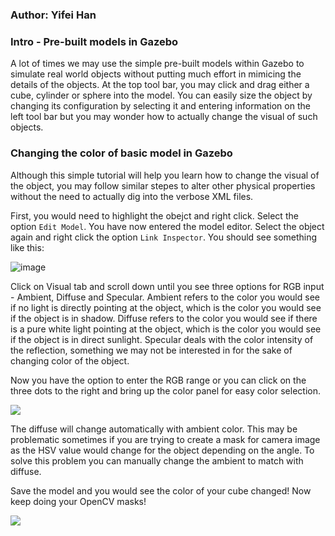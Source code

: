 ### Author: Yifei Han

### Intro - Pre-built models in Gazebo
 
A lot of times we may use the simple pre-built models within Gazebo to simulate real world objects without putting much effort in mimicing the details of the objects.
At the top tool bar, you may click and drag either a cube, cylinder or sphere into the model. You can easily size the object by changing its configuration by selecting 
it and entering information on the left tool bar but you may wonder how to actually change the visual of such objects.

### Changing the color of basic model in Gazebo

Although this simple tutorial will help you learn how to change the visual of the object, you may follow similar stepes to alter other physical properties without the 
need to actually dig into the verbose XML files.

First, you would need to highlight the obejct and right click. Select the option `Edit Model`. You have now entered the model editor. Select the object again and right click
the option `Link Inspector`. You should see something like this:

![image](https://raw.githubusercontent.com/campusrover/labnotebook/master/images/LinkInspector.png?token=AGMOY5TDFL4JDNZFV663GG274THGI)

Click on Visual tab and scroll down until you see three options for RGB input - Ambient, Diffuse and Specular. Ambient refers to the color you would see if no light is
directly pointing at the object, which is the color you would see if the object is in shadow. Diffuse refers to the color you would see if there is a pure white light
pointing at the object, which is the color you would see if the object is in direct sunlight. Specular deals with the color intensity of the reflection, something we may
not be interested in for the sake of changing color of the object. 

Now you have the option to enter the RGB range or you can click on the three dots to the right and bring up the color panel for easy color selection.

![](https://raw.githubusercontent.com/campusrover/labnotebook/master/images/ChangeVisual.png?token=AGMOY5WMAY7O3Q5NKKVKXJ274THLK)

The diffuse will change automatically with ambient color. This may be problematic sometimes if you are trying to create a mask for camera image as the HSV value would
change for the object depending on the angle. To solve this problem you can manually change the ambient to match with diffuse.

Save the model and you would see the color of your cube changed! Now keep doing your OpenCV masks!

![](https://raw.githubusercontent.com/campusrover/labnotebook/master/images/ColorChangedObject.png?token=AGMOY5QNYJAHTL5HZ5VTJ4S74THIW)

